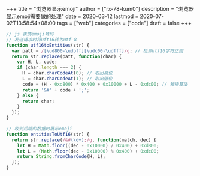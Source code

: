 +++
title = "浏览器显示emoji"
author = ["rx-78-kum0"]
description = "浏览器显示emoji需要做的处理"
date = 2020-03-12
lastmod = 2020-07-02T13:58:54+08:00
tags = ["web"]
categories = ["code"]
draft = false
+++

```js
// js 表情emoji转码
// 发送请求时将uft16转为utf-8
function utf16toEntities(str) {
  var patt = /[\ud800-\udbff][\udc00-\udfff]/g; // 检测utf16字符正则
  return str.replace(patt, function(char) {
    var H, L, code;
    if (char.length === 2) {
      H = char.charCodeAt(0); // 取出高位
      L = char.charCodeAt(1); // 取出低位
      code = (H - 0xd800) * 0x400 + 0x10000 + L - 0xdc00; // 转换算法
      return '&#' + code + ';';
    } else {
      return char;
    }
  });
}

// 收到后端的数据时展示emoji
function entitiesToUtf16(str) {
  return str.replace(/&#(\d+);/g, function(match, dec) {
    let H = Math.floor((dec - 0x10000) / 0x400) + 0xd800;
    let L = (Math.floor(dec - 0x10000) % 0x400) + 0xdc00;
    return String.fromCharCode(H, L);
  });
}
```
